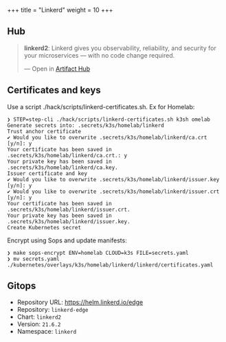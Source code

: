 +++
title = "Linkerd"
weight = 10
+++

## Hub

<div class="artifacthub-widget" data-url="https://artifacthub.io/packages/helm/linkerd2-edge/linkerd2" data-theme="light" data-header="true" data-responsive="false"><blockquote><p lang="en" dir="ltr"><b>linkerd2</b>: Linkerd gives you observability, reliability, and security for your microservices — with no code change required. </p>&mdash; Open in <a href="https://artifacthub.io/packages/helm/linkerd2-edge/linkerd2">Artifact Hub</a></blockquote></div><script async src="https://artifacthub.io/artifacthub-widget.js"></script>


## Certificates and keys

Use a script ./hack/scripts/linkerd-certificates.sh. Ex for Homelab:

```shell
❯ STEP=step-cli ./hack/scripts/linkerd-certificates.sh k3sh omelab                                                                                                                                                  Generate secrets into: .secrets/k3s/homelab/linkerd
Trust anchor certificate
✔ Would you like to overwrite .secrets/k3s/homelab/linkerd/ca.crt [y/n]: y
Your certificate has been saved in .secrets/k3s/homelab/linkerd/ca.crt.: y
Your private key has been saved in .secrets/k3s/homelab/linkerd/ca.key.
Issuer certificate and key
✔ Would you like to overwrite .secrets/k3s/homelab/linkerd/issuer.key [y/n]: y
✔ Would you like to overwrite .secrets/k3s/homelab/linkerd/issuer.crt [y/n]: y
Your certificate has been saved in .secrets/k3s/homelab/linkerd/issuer.crt.
Your private key has been saved in .secrets/k3s/homelab/linkerd/issuer.key.
Create Kubernetes secret
```

Encrypt using Sops and update manifests:

```shell
❯ make sops-encrypt ENV=homelab CLOUD=k3s FILE=secrets.yaml
❯ mv secrets.yaml ./kubernetes/overlays/k3s/homelab/linkerd/linkerd/certificates.yaml
```

## Gitops

<!-- BEGIN_PORTEFAIX_DOC -->

* Repository URL: https://helm.linkerd.io/edge
* Repository: `linkerd-edge`
* Chart: `linkerd2`
* Version: `21.6.2`
* Namespace: `linkerd`

<!-- END_PORTEFAIX_DOC -->
